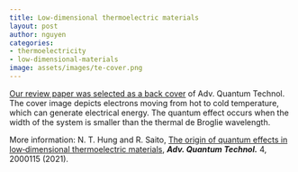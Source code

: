 ```yaml
---
title: Low‐dimensional thermoelectric materials
layout: post
author: nguyen
categories:
- thermoelectricity
- low-dimensional-materials
image: assets/images/te-cover.png
---
```


[Our review paper was selected as a back cover](https://onlinelibrary.wiley.com/doi/10.1002/qute.202170013) of Adv. Quantum Technol. The cover image depicts electrons moving from hot to cold temperature, which can generate electrical energy. The quantum effect occurs when the width of the system is smaller than the thermal de Broglie wavelength.

More information: N. T. Hung and R. Saito, [The origin of quantum effects in low‐dimensional thermoelectric materials](https://doi.org/10.1002/qute.202000115), ***Adv. Quantum Technol.*** 4, 2000115 (2021).
